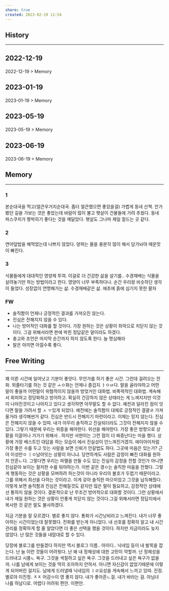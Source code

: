 ```yaml
---
share: true
created: 2023-02-19 11:54
---
```


## History
---
<h2><span><p>2022-12-19</p></span></h2><p><span><p><span alt="2022-12-19 > Memory" src="2022-12-19#Memory" class="internal-embed">2022-12-19 &gt; Memory</span></p></span></p><h2><span><p>2023-01-19</p></span></h2><p><span><p><span alt="2023-01-19 > Memory" src="2023-01-19#Memory" class="internal-embed">2023-01-19 &gt; Memory</span></p></span></p><h2><span><p>2023-05-19</p></span></h2><p><span><p><span alt="2023-05-19 > Memory" src="2023-05-19#Memory" class="internal-embed">2023-05-19 &gt; Memory</span></p></span></p><h2><span><p>2023-06-19</p></span></h2><p><span><p><span alt="2023-06-19 > Memory" src="2023-06-19#Memory" class="internal-embed">2023-06-19 &gt; Memory</span></p></span></p>


## Memory
---
### 1
본순대국을 먹고(얼큰우거지순대국. 좀더 얼큰했으면 좋았을걸) 가볍게 동네 산책.
안가봤던 길을 가보는 것은 좋았는데 바람이 많이 불고 햇살이 건물들에 가려 추웠다.
동네 파스쿠치가 짱박히기 좋다는 것을 깨달았다. 햇살도 그나마 제일 잘드는 곳 같다.

### 2
연어덮밥을 해먹었는데 나쁘지 않았다. 양파는 물을 충분히 많이 해서 담가놔야 매운맛이 빠진다.

### 3
식물들에게 대대적인 영양제 투여. 이걸로 더 건강한 삶을 살기를..
수경재배는 식물을 살려놓기만 하는 방법이라고 한다. 영양이 너무 부족하다나. 순간 우리랑 비슷하단 생각이 들었다. 성장없이 연명해가는 삶. 수경재배같은 삶. 애초에 흙에 심기지 못한 팔자


### FW
- 솔직함이 언제나 긍정적인 결과를 가져오진 않는다.
- 진심은 전해지지 않을 수 있다.
- 나는 방어적인 대화를 할 것이다. 가장 원하는 것은 상황이 최악으로 치닫지 않는 것이다.
  그걸 위해서라면 판에 박힌 정답같은 말이라도 하겠다.
- 충고와 조언은 마지막 순간까지 하지 않도록 한다. 늘 명심해라
- 말은 아끼면 아낄수록 좋다.


## Free Writing
---
꽤 이른 시간에 일어낫고 기분이 좋앗다. 무언가를 하기 좋은 시간. 그런데 걸려오는 전화.
외줄타기를 하는 것 같은 ㅗㅇ화는 언제나 즐겁지 ㅏㅇㄶ다. 말을 골라야하고 어떤 말이 좋을까 어떤말이 위협적이지 않을까 방엊거인 대화법. 비폭력적인 대화법.
계속해서 회피하고 정당화하고 방어하고. 확실히 건강하지 않은 상태라는 게 느껴지지만 이것이 나아진것이고 나아지고 있다고 생각하면 아무말도 할 수 없다. 예전과 달라진 점이 잇다면 말을 가려서 할 ㅅ ㅜ있게 되었다. 예전에는 솔직함이 대체로 긍정적인 결괄ㄹ 가져올거라 생각해썬거 같다. 진심은 반드시 전해지기 마련이라고. 
이제는 믿지 않는다. 진심은 전해지지 않을 수 있따. 내가 아무리 솔직하고 진실되더라도 그것이 전해지지 않을 수 있다. 그렇기 때문에 우리는 위증을 해야한다. 위선을 해야한다. 가장 좋은 방향으로 상황을 이끌어나 가가기 위해서 . 하지만 서현이는 그런 점이 더 짜증난다는 마을 했다. 상황에 가장 베스트인 대답을 하는 모습이 에서 진실성이 안느껴진거겠지. 에이아이처럼 가장 좋은 수를 두고 잇는 사람을 보면 신뢰가 안갈법도 하다. 그곳에 마음은 있는가? 근야 이성만ㅇ ㅣㅇ남아잇는 상황이 아니냐. 당연하게도 사람은 감정이 빠진 대화를 원하지 안흔ㄴ다. 
그렇다면 우리는 파멸을 만들 수도 있는 진실의 감정을 전할 것인가 아니면 진심같아 보이는 철저한 수를 둬야하는가. 이번 같은 경ㅇ는 솔직한 마음을 전했다. 그렇게 행동하는 것은 상황을 모며하려 하는것이 아니라 우리의 불호가 두렵기 때문이라고. 그를 위해서 최선을 다하는 것이라고. 이게 갖아 솔직한 마으미었고 그것을 납득해줬다. 이렇게 보면 솔직함과 진심은 전해질것도 같지만 많은 말이 필요하고, 감정적인 상태에선 통하지 않을 것이다.
결론적으로 난 무조건 방어적으로 대화할 것이다. 그런 상황에서 내가 제일 원하는 것은 상황이 안좋게 치닫지 않는 것이다.그걸 위해서라면 정답지에서 복사한 것 같은 말도 불사하겠다.

지금 기분을 잘 모르겠다. 별로 좋지 않다. 통화가 시간낭비라고 느껴진다. 내가 너무 좋아하는 시간이었는데 잘못했다. 전화를 받는게 아니었다. 내 선호를 정확히 알고 내 시간관리를 정확하게 할 줄 알았다면 더 좋은 선택을 했을 것이다.
하지만 지금이라도 늦지 않았다. 난 많은 것들을 내맘대로 할 수 있다.

당장에 블로그를 만들겠다
하지만 역시 블로그 이름.. 아이디.. 닉네임 등이 내 발목을 잡는다. 
난 늘 이런 것들이 어려웟다. 난 왜 내 정체성에 대한 고민이 약할까. 난 정체성을 드러내고 시픙ㄴ 욕구. 그것을 색칠하고 싶은 욕구. 그것을 드러내고 싶은 욕구가 없을까. 
나를 남에게 보이는 것을 딱히 조아하지 안하서. 아니면 자신감이 없었기때문에 이렇게 되어버린 걸지도. 남에게 드러낼때 닉네임의 ㅣㄹ요성을 게속해서 느끼고 있따. 
진정. 별로야 이진정. ㅈㅈ 어감ㅇ이 영 좋지 않다. 내가 좋아흔ㄴ걸. 내가 바라는 걸. 아님녀 나를 하남디로. 어렵다 어려워 편안. 이편안. 

